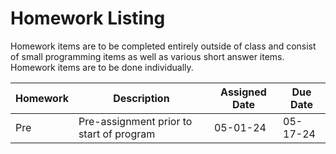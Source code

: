 # Homework Listing

Homework items are to be completed entirely outside of class and consist of small programming items as well as various short answer items. Homework items are to be done individually.

| Homework | Description | Assigned Date | Due Date |
|----------|-------------|---------------|----------|
| Pre | Pre-assignment prior to start of program | 05-01-24 | 05-17-24 | 
